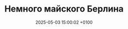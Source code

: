 ---
title: Немного майского Берлина
date: 2025-05-03 15:00:02 +0100
draft: false
telegram: true
tags: [Берлин, Германия, утка, мандаринка, птицы, 2025]
---